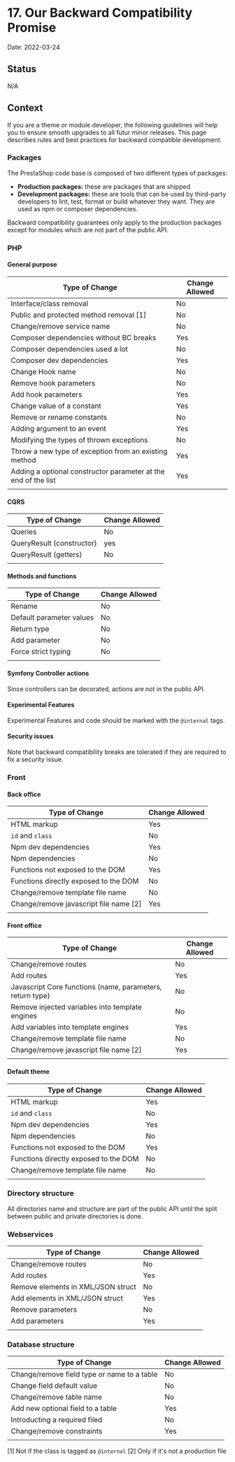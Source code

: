 # 17. Our Backward Compatibility Promise

Date: 2022-03-24

## Status

N/A

## Context

If you are a theme or module developer, the following guidelines will help you to ensure smooth upgrades to all futur minor releases.
This page describes rules and best practices for backward compatible development.

### Packages

The PrestaShop code base is composed of two different types of packages:

 - **Production packages:** these are packages that are shipped 
 - **Development packages:** these are tools that can be used by third-party developers to lint, test, format or build whatever they want. They are used as npm or composer dependencies.

Backward compatibility guarantees only apply to the production packages except for modules which are not part of the public API.


### PHP

#### General purpose

| Type of Change                                                 | Change Allowed |
|----------------------------------------------------------------|----------------|
| Interface/class removal                                        | No             |
| Public and protected method removal [1]                        | No             |
| Change/remove service name                                     | No             |
| Composer dependencies without BC breaks                        | Yes            |
| Composer dependencies used a lot                               | No             |
| Composer dev dependencies                                      | Yes            |
| Change Hook name                                               | No             |
| Remove hook parameters                                         | No             |
| Add hook parameters                                            | Yes            |
| Change value of a constant                                     | Yes            |
| Remove or rename constants                                     | No             |
| Adding argument to an event                                    | Yes            |
| Modifying the types of thrown exceptions                       | No             |
| Throw a new type of exception from an existing method          | Yes            |
| Adding a optional constructor parameter at the end of the list | Yes            |
|                                                                |                |

#### CQRS

| Type of Change            | Change Allowed |
|---------------------------|----------------|
| Queries                   | No             |
| QueryResult (constructor) | yes            |
| QueryResult (getters)     | No             |
|                           |                |

#### Methods and functions

| Type of Change           | Change Allowed |
|--------------------------|----------------|
| Rename                   | No             |
| Default parameter values | No             |
| Return type              | No             |
| Add parameter            | No             |
| Force strict typing      | No             |
|                          |                |

#### Symfony Controller actions

Since controllers can be decorated, actions are not in the public API.

#### Experimental Features

Experimental Features and code should be marked with the `@internal` tags.

#### Security issues

Note that backward compatibility breaks are tolerated if they are required to fix a security issue.

### Front

#### Back office

| Type of Change                         | Change Allowed |
|----------------------------------------|----------------|
| HTML markup                            | Yes            |
| `id` and `class`                       | No             |
| Npm dev dependencies                   | Yes            |
| Npm dependencies                       | No             |
| Functions not exposed to the DOM       | Yes            |
| Functions directly exposed to the DOM  | No             |
| Change/remove template file name       | No             |
| Change/remove javascript file name [2] | Yes            |
|                                        |                |

#### Front office

| Type of Change                                            | Change Allowed |
|-----------------------------------------------------------|----------------|
| Change/remove routes                                      | No             |
| Add routes                                                | Yes            |
| Javascript Core functions (name, parameters, return type) | No             |
| Remove injected variables into template engines           | No             |
| Add variables into template engines                       | Yes            |
| Change/remove template file name                          | No             |
| Change/remove javascript file name [2]                    | Yes            |
|                                                           |                |

#### Default theme

| Type of Change                        | Change Allowed |
|---------------------------------------|----------------|
| HTML markup                           | Yes            |
| `id` and `class`                      | No             |
| Npm dev dependencies                  | Yes            |
| Npm dependencies                      | No             |
| Functions not exposed to the DOM      | Yes            |
| Functions directly exposed to the DOM | No             |
| Change/remove template file name      | No             |
|                                       |                |

### Directory structure

All directories name and structure are part of the public API until the split between public and private directories is done.

### Webservices

| Type of Change                     | Change Allowed |
|------------------------------------|----------------|
| Change/remove routes               | No             |
| Add routes                         | Yes            |
| Remove elements in XML/JSON struct | No             |
| Add elements in XML/JSON struct    | Yes            |
| Remove parameters                  | No             |
| Add parameters                     | Yes            |
|                                    |                |


### Database structure

| Type of Change                              | Change Allowed |
|---------------------------------------------|----------------|
| Change/remove field type or name to a table | No             |
| Change field default value                  | No             |
| Change/remove table name                    | No             |
| Add new optional field to a table           | Yes            |
| Introducting a required filed               | No             |
| Change/remove constraints                   | Yes            |
|                                             |                |


[1] Not if the class is tagged as `@internal`
[2] Only if it's not a production file
